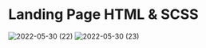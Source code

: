 # Landing Page HTML & SCSS


![2022-05-30 (22)](https://user-images.githubusercontent.com/96048064/170931687-b64755cc-7ac7-4b57-b60e-48d18756a9d6.png)
![2022-05-30 (23)](https://user-images.githubusercontent.com/96048064/170931679-ed778b5c-6953-4beb-8b8e-e702035b117a.png)
